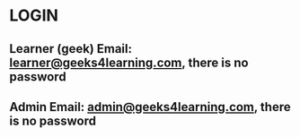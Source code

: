 # LOGIN 
## Learner (geek) Email: learner@geeks4learning.com, there is no password
## Admin Email: admin@geeks4learning.com, there is no password
